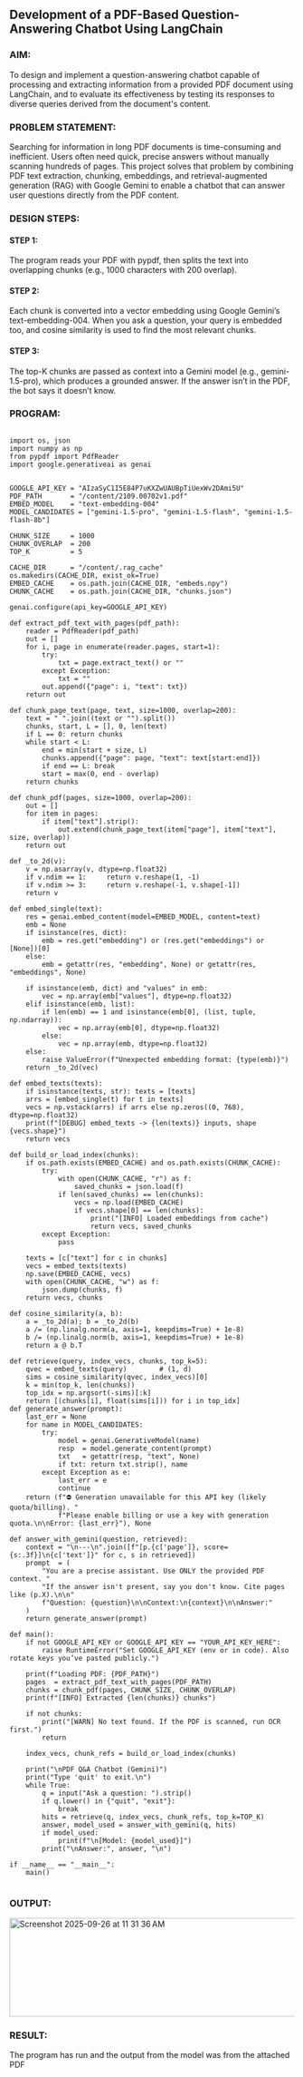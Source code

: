  ## Development of a PDF-Based Question-Answering Chatbot Using LangChain

### AIM:
To design and implement a question-answering chatbot capable of processing and extracting information from a provided PDF document using LangChain, and to evaluate its effectiveness by testing its responses to diverse queries derived from the document's content.

### PROBLEM STATEMENT:

Searching for information in long PDF documents is time-consuming and inefficient. Users often need quick, precise answers without manually scanning hundreds of pages. This project solves that problem by combining PDF text extraction, chunking, embeddings, and retrieval-augmented generation (RAG) with Google Gemini to enable a chatbot that can answer user questions directly from the PDF content.

### DESIGN STEPS:

#### STEP 1:
The program reads your PDF with pypdf, then splits the text into overlapping chunks (e.g., 1000 characters with 200 overlap).

#### STEP 2:
Each chunk is converted into a vector embedding using Google Gemini’s text-embedding-004. When you ask a question, your query is embedded too, and cosine similarity is used to find the most relevant chunks.
#### STEP 3:
The top-K chunks are passed as context into a Gemini model (e.g., gemini-1.5-pro), which produces a grounded answer. If the answer isn’t in the PDF, the bot says it doesn’t know.

### PROGRAM:
```

import os, json
import numpy as np
from pypdf import PdfReader
import google.generativeai as genai


GOOGLE_API_KEY = "AIzaSyC1I5E84P7uKXZwUAUBpTiUexWv2DAmi5U"   
PDF_PATH       = "/content/2109.00702v1.pdf"                       
EMBED_MODEL    = "text-embedding-004"
MODEL_CANDIDATES = ["gemini-1.5-pro", "gemini-1.5-flash", "gemini-1.5-flash-8b"]  

CHUNK_SIZE     = 1000
CHUNK_OVERLAP  = 200
TOP_K          = 5

CACHE_DIR      = "/content/.rag_cache"
os.makedirs(CACHE_DIR, exist_ok=True)
EMBED_CACHE    = os.path.join(CACHE_DIR, "embeds.npy")
CHUNK_CACHE    = os.path.join(CACHE_DIR, "chunks.json")

genai.configure(api_key=GOOGLE_API_KEY)

def extract_pdf_text_with_pages(pdf_path):
    reader = PdfReader(pdf_path)
    out = []
    for i, page in enumerate(reader.pages, start=1):
        try:
            txt = page.extract_text() or ""
        except Exception:
            txt = ""
        out.append({"page": i, "text": txt})
    return out

def chunk_page_text(page, text, size=1000, overlap=200):
    text = " ".join((text or "").split())
    chunks, start, L = [], 0, len(text)
    if L == 0: return chunks
    while start < L:
        end = min(start + size, L)
        chunks.append({"page": page, "text": text[start:end]})
        if end == L: break
        start = max(0, end - overlap)
    return chunks

def chunk_pdf(pages, size=1000, overlap=200):
    out = []
    for item in pages:
        if item["text"].strip():
            out.extend(chunk_page_text(item["page"], item["text"], size, overlap))
    return out

def _to_2d(v):
    v = np.asarray(v, dtype=np.float32)
    if v.ndim == 1:     return v.reshape(1, -1)
    if v.ndim >= 3:     return v.reshape(-1, v.shape[-1])
    return v

def embed_single(text):
    res = genai.embed_content(model=EMBED_MODEL, content=text)
    emb = None
    if isinstance(res, dict):
        emb = res.get("embedding") or (res.get("embeddings") or [None])[0]
    else:
        emb = getattr(res, "embedding", None) or getattr(res, "embeddings", None)

    if isinstance(emb, dict) and "values" in emb:
        vec = np.array(emb["values"], dtype=np.float32)
    elif isinstance(emb, list):
        if len(emb) == 1 and isinstance(emb[0], (list, tuple, np.ndarray)):
            vec = np.array(emb[0], dtype=np.float32)
        else:
            vec = np.array(emb, dtype=np.float32)
    else:
        raise ValueError(f"Unexpected embedding format: {type(emb)}")
    return _to_2d(vec)

def embed_texts(texts):
    if isinstance(texts, str): texts = [texts]
    arrs = [embed_single(t) for t in texts]
    vecs = np.vstack(arrs) if arrs else np.zeros((0, 768), dtype=np.float32)
    print(f"[DEBUG] embed_texts -> {len(texts)} inputs, shape {vecs.shape}")
    return vecs

def build_or_load_index(chunks):
    if os.path.exists(EMBED_CACHE) and os.path.exists(CHUNK_CACHE):
        try:
            with open(CHUNK_CACHE, "r") as f:
                saved_chunks = json.load(f)
            if len(saved_chunks) == len(chunks):
                vecs = np.load(EMBED_CACHE)
                if vecs.shape[0] == len(chunks):
                    print("[INFO] Loaded embeddings from cache")
                    return vecs, saved_chunks
        except Exception:
            pass

    texts = [c["text"] for c in chunks]
    vecs = embed_texts(texts)
    np.save(EMBED_CACHE, vecs)
    with open(CHUNK_CACHE, "w") as f:
        json.dump(chunks, f)
    return vecs, chunks

def cosine_similarity(a, b):
    a = _to_2d(a); b = _to_2d(b)
    a /= (np.linalg.norm(a, axis=1, keepdims=True) + 1e-8)
    b /= (np.linalg.norm(b, axis=1, keepdims=True) + 1e-8)
    return a @ b.T

def retrieve(query, index_vecs, chunks, top_k=5):
    qvec = embed_texts(query)        # (1, d)
    sims = cosine_similarity(qvec, index_vecs)[0]
    k = min(top_k, len(chunks))
    top_idx = np.argsort(-sims)[:k]
    return [(chunks[i], float(sims[i])) for i in top_idx]
def generate_answer(prompt):
    last_err = None
    for name in MODEL_CANDIDATES:
        try:
            model = genai.GenerativeModel(name)
            resp  = model.generate_content(prompt)
            txt   = getattr(resp, "text", None)
            if txt: return txt.strip(), name
        except Exception as e:
            last_err = e
            continue
    return (f"⛔ Generation unavailable for this API key (likely quota/billing). "
            f"Please enable billing or use a key with generation quota.\n\nError: {last_err}"), None

def answer_with_gemini(question, retrieved):
    context = "\n---\n".join([f"[p.{c['page']}, score={s:.3f}]\n{c['text']}" for c, s in retrieved])
    prompt  = (
        "You are a precise assistant. Use ONLY the provided PDF context. "
        "If the answer isn't present, say you don't know. Cite pages like (p.X).\n\n"
        f"Question: {question}\n\nContext:\n{context}\n\nAnswer:"
    )
    return generate_answer(prompt)

def main():
    if not GOOGLE_API_KEY or GOOGLE_API_KEY == "YOUR_API_KEY_HERE":
        raise RuntimeError("Set GOOGLE_API_KEY (env or in code). Also rotate keys you’ve pasted publicly.")

    print(f"Loading PDF: {PDF_PATH}")
    pages  = extract_pdf_text_with_pages(PDF_PATH)
    chunks = chunk_pdf(pages, CHUNK_SIZE, CHUNK_OVERLAP)
    print(f"[INFO] Extracted {len(chunks)} chunks")

    if not chunks:
        print("[WARN] No text found. If the PDF is scanned, run OCR first.")
        return

    index_vecs, chunk_refs = build_or_load_index(chunks)

    print("\nPDF Q&A Chatbot (Gemini)")
    print("Type 'quit' to exit.\n")
    while True:
        q = input("Ask a question: ").strip()
        if q.lower() in {"quit", "exit"}:
            break
        hits = retrieve(q, index_vecs, chunk_refs, top_k=TOP_K)
        answer, model_used = answer_with_gemini(q, hits)
        if model_used:
            print(f"\n[Model: {model_used}]")
        print("\nAnswer:", answer, "\n")

if __name__ == "__main__":
    main()


```

### OUTPUT:

<img width="1666" height="174" alt="Screenshot 2025-09-26 at 11 31 36 AM" src="https://github.com/user-attachments/assets/c1cfa24b-ac32-4bbd-a8c6-d5b25560c777" />


### RESULT:

The program has run and the output from the model was from the attached PDF
